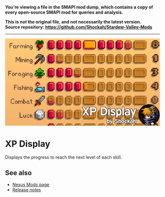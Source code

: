 **You're viewing a file in the SMAPI mod dump, which contains a copy of every open-source SMAPI mod
for queries and analysis.**

**This is _not_ the original file, and not necessarily the latest version.**  
**Source repository: https://github.com/Shockah/Stardew-Valley-Mods**

----

![Banner](../Banner.png)

# XP Display
Displays the progress to reach the next level of each skill.

## See also
* [Nexus Mods page](https://www.nexusmods.com/stardewvalley/mods/11089)
* [Release notes](release-notes.md)